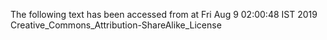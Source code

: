 The following text has been accessed from at Fri Aug 9 02:00:48 IST 2019
Creative_Commons_Attribution-ShareAlike_License
